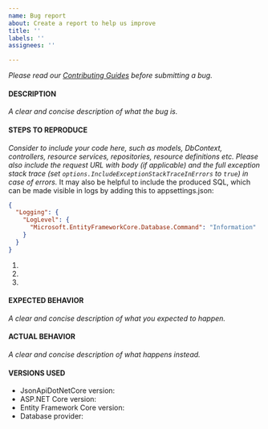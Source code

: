 ```yaml
---
name: Bug report
about: Create a report to help us improve
title: ''
labels: ''
assignees: ''

---
```


_Please read our [Contributing Guides](https://github.com/json-api-dotnet/JsonApiDotNetCore/blob/master/.github/CONTRIBUTING.md) before submitting a bug._

#### DESCRIPTION
_A clear and concise description of what the bug is._

#### STEPS TO REPRODUCE
_Consider to include your code here, such as models, DbContext, controllers, resource services, repositories, resource definitions etc. Please also include the request URL with body (if applicable) and the full exception stack trace (set `options.IncludeExceptionStackTraceInErrors` to `true`) in case of errors._ It may also be helpful to include the produced SQL, which can be made visible in logs by adding this to appsettings.json:

```json
{
  "Logging": {
    "LogLevel": {
      "Microsoft.EntityFrameworkCore.Database.Command": "Information"
    }
  }
}
```

1.
2.
3.

#### EXPECTED BEHAVIOR
_A clear and concise description of what you expected to happen._

#### ACTUAL BEHAVIOR
_A clear and concise description of what happens instead._

#### VERSIONS USED
- JsonApiDotNetCore version:
- ASP.NET Core version:
- Entity Framework Core version:
- Database provider:
